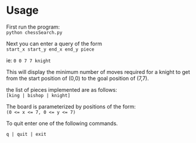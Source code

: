 

# Usage
First run the program: \
`python chessSearch.py` 

Next you can enter a query of the form \
`start_x start_y end_x end_y piece`

ie:
`0 0 7 7 knight`

This will display the minimum number of moves required for a knight to get from the start position of (0,0) to the goal position of (7,7).

the list of pieces implemented are as follows: \
`[king | bishop | knight]`

The board is parameterized by positions of the form: \
`(0 <= x <= 7, 0 <= y <= 7)`

To quit enter one of the following commands. 

`q | quit | exit`
